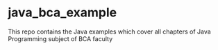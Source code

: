 # java_bca_example
This repo contains the Java examples which cover all chapters of Java Programming subject of  BCA faculty 
